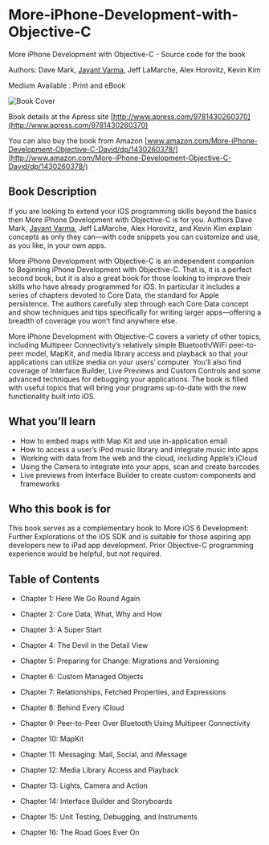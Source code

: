 # More-iPhone-Development-with-Objective-C
More iPhone Development with Objective-C - Source code for the book

Authors: Dave Mark, [Jayant Varma](http://www.oz-apps.com), Jeff LaMarche, Alex Horovitz, Kevin Kim

Medium Available : Print and eBook
 

![Book Cover](https://raw.githubusercontent.com/JayantVarma/more-iPhone-Development-with-Objective-C/master/resources/Obj-CBook.jpg)

Book details at the Apress site [http://www.apress.com/9781430260370](http://www.apress.com/9781430260370)

You can also buy the book from Amazon [www.amazon.com/More-iPhone-Development-Objective-C-David/dp/1430260378/](http://www.amazon.com/More-iPhone-Development-Objective-C-David/dp/1430260378/)


## Book Description
If you are looking to extend your iOS programming skills beyond the basics then More iPhone Development with Objective-C is for you. Authors Dave Mark, [Jayant Varma](http://www.oz-apps.com), Jeff LaMarche, Alex Horovitz, and Kevin Kim explain concepts as only they can—with code snippets you can customize and use, as you like, in your own apps.

More iPhone Development with Objective-C is an independent companion to Beginning iPhone Development with Objective-C. That is, it is a perfect second book, but it is also a great book for those looking to improve their skills who have already programmed for iOS. In particular it includes a series of chapters devoted to Core Data, the standard for Apple persistence. The authors carefully step through each Core Data concept and show techniques and tips specifically for writing larger apps—offering a breadth of coverage you won’t find anywhere else.

More iPhone Development with Objective-C covers a variety of other topics, including Multipeer Connectivity’s relatively simple Bluetooth/WiFi peer-to-peer model, MapKit, and media library access and playback so that your applications can utilize media on your users’ computer. You’ll also find coverage of Interface Builder, Live Previews and Custom Controls and some advanced techniques for debugging your applications. The book is filled with useful topics that will bring your programs up-to-date with the new functionality built into iOS.

## What you’ll learn

 * How to embed maps with Map Kit and use in-application email
 * How to access a user’s iPod music library and integrate music into apps
 * Working with data from the web and the cloud, including Apple’s iCloud
 * Using the Camera to integrate into your apps, scan and create barcodes
 * Live previews from Interface Builder to create custom components and frameworks

## Who this book is for

This book serves as a complementary book to More iOS 6 Development: Further Explorations of the iOS SDK and is suitable for those aspiring app developers new to iPad app development. Prior Objective-C programming experience would be helpful, but not required.

## Table of Contents
* Chapter 1: Here We Go Round Again

* Chapter 2: Core Data, What, Why and How

* Chapter 3: A Super Start

* Chapter 4: The Devil in the Detail View

* Chapter 5: Preparing for Change: Migrations and Versioning

* Chapter 6: Custom Managed Objects

* Chapter 7: Relationships, Fetched Properties, and Expressions

* Chapter 8: Behind Every iCloud

* Chapter 9: Peer-to-Peer Over Bluetooth Using Multipeer Connectivity

* Chapter 10: MapKit

* Chapter 11: Messaging: Mail, Social, and iMessage

* Chapter 12: Media Library Access and Playback

* Chapter 13: Lights, Camera and Action

* Chapter 14: Interface Builder and Storyboards

* Chapter 15: Unit Testing, Debugging, and Instruments

* Chapter 16: The Road Goes Ever On

